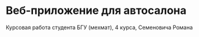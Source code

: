 # Веб-приложение для автосалона 

Курсовая работа студента БГУ (мехмат), 4 курса, Семеновича Романа
